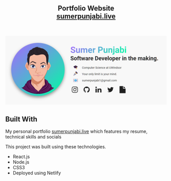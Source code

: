 <h2 align="center">
  Portfolio Website<br/>
  <a href="https://www.sumerpunjabi.live" target="_blank">sumerpunjabi.live</a>
</h2>

<br/>

![Alt text](public/home.png?raw=true "Portfolio")

## Built With

My personal portfolio <a href="https://www.sumerpunjabi.live" target="_blank">sumerpunjabi.live</a> which features my resume, technical skills and socials<br/>

This project was built using these technologies.

- React.js
- Node.js
- CSS3
- Deployed using Netlify